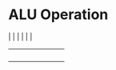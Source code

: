 # ALU Operation

|       |       |   |   |   |

|   |   |   |   |   |   |   |
|:-:|:-:|:-:|:-:|:-:|:-:|:-:|
|   |   |   |   |   |   |   |
|   |   |   |   |   |   |   |
|   |   |   |   |   |   |   |
|   |   |   |   |   |   |   |

